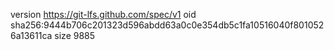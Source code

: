 version https://git-lfs.github.com/spec/v1
oid sha256:9444b706c201323d596abdd63a0c0e354db5c1fa10516040f8010526a13611ca
size 9885
